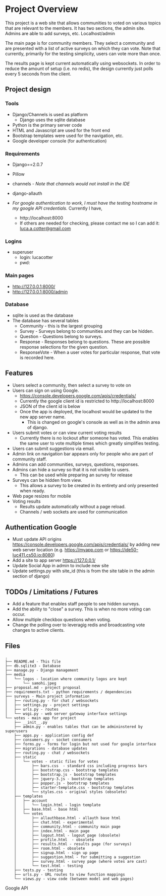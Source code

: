 # Project Overview

This project is a web site that allows communities to voted on various topics that are relevant to the members. It has two sections, the admin site. Admins are able to add surveys, etc.  Localhost/admin

The main page is for community members. They select a community and are presented with a list of active surveys on which they can vote. Note that currently, primarily for the testing simplicity, users can vote more than once.

The results page is kept current automatically using websockets. In order to reduce the amount of setup (i.e. no redis), the design currently just polls every 5 seconds from the client.

## Project design

### Tools
* Django/Channels is used as platform
   * Django uses the sqlite database
* Python is the primary server code
* HTML and Javascript are used for the front end
* Bootstrap templates were used for the navigation, etc.
* Google developer console (for authentication)

### Requirements
* Django==2.0.7
* Pillow
* channels - *Note that channels would not install in the IDE*
* django-allauth

* *For google authentication to work, I must have the testing hostname in my google API credentials.*  Currently I have,
   * http://localhost:8000
   * If others are needed for checking, please contact me so I can add it: luca.a.cotter@gmail.com

### Logins
* superuser
   * login: lucacotter
   * pwd:

### Main pages
* http://127.0.0.1:8000/
* http://127.0.0.1:8000/admin

### Database
* sqlite is used as the database
* The database has several tables
   * Community - this is the largest grouping
   * Survey - Surveys belong to communities and they can be hidden.
   * Question - Questions belong to surveys.
   * Response - Responses belong to questions. These are possible response selections for the given question.
   * ResponseVote - When a user votes for particular response, that vote is recorded here.

## Features
* Users select a community, then select a survey to vote on
* Users can sign on using Google.
   * https://console.developers.google.com/apis/credentials/
   * Currently the google client id is restricted to http://localhost:8000
   * JSON of the client id is below
   * Once the app is deployed, the localhost would be updated to the new app server name.
       * This is changed on google's console as well as in the admin area of django.
* Users submit votes or can view current voting results
   * Currently there is no lockout after someone has voted. This enables the same user to vote multiple times which greatly simplifies testing.
* Users can submit suggestions via email.
* Admin link on navigation bar appears only for people who are part of community staff.
* Admins can add communities, surveys, questions, responses.
* Admins can hide a survey so that it is not visible to users.
   * This can be used while preparing an survey for release
* Surveys can be hidden from view.
   * This allows a survey to be created in its entirety and only presented when ready.
* Web page resizes for mobile
* Voting results
   * Results update automatically without a page reload.
   * Channels / web sockets are used for communication

## Authentication Google
* Must update API origins https://console.developers.google.com/apis/credentials/ by adding new web server location (e.g. https://myapp.com or https://ide50-luc411.cs50.io:8080)
* Add a site to app server https://127.0.0.1/
* Update Social App in admin to include new site
* Update settings.py with site_id (this is from the site table in the admin section of django)

## TODOs / Limitations / Futures
* Add a feature that enables staff people to see hidden surveys.
* Add the ability to "close" a survey. This is when no more voting can occur.
* Allow multiple checkbox questions when voting.
* Change the polling over to leveragig redis and broadcasting vote changes to active clients.


## Files
```
.
├── README.md - This file
├── db.sqlite3 - Database
├── manage.py - Django management
├── media
│   └── logos - location where community logos are kept
│       └── samohi.jpeg
├── proposal.md - project proposal
├── requirements.txt - python requirements / dependencies
├── surveys - Main project information
│   ├── routing.py - for chat / websockets
│   ├── settings.py - project settings
│   ├── urls.py - routes
│   └── wsgi.py - web server gateway interface settings
└── votes - main app for project
    ├── __init__.py
    ├── admin.py - enables tables that can be admininstered by superusers
    ├── apps.py - application config def
    ├── consumers.py - socket consumers
    ├── forms.py - forms for login but not used for google interface
    ├── migrations - database updates
    ├── routing.py - chat / websockets
    ├── static
    │   └── votes - static files for votes
    │       ├── bars.css  - standard css including progress bars
    │       ├── bootstrap.css - bootstrap templates
    │       ├── bootstrap.js - bootstrap templates
    │       ├── jquery-3.js - bootstrap templates
    │       ├── popper.js - bootstrap templates
    │       ├── starter-template.css - bootstrap templates
    │       └── styles.css - original styles (obsolete)
    ├── templates
    │   ├── account
    │   │   └── login.html - login template
    │   ├── base.html - base html
    │   └── votes
    │       ├── allauthbase.html - allauth base html
    │       ├── chat.html - experimental
    │       ├── community.html - community main page
    │       ├── index.html - main page
    │       ├── logout.html - logout page (obsolete)
    │       ├── profile.html  - obsolete
    │       ├── results.html - results page (for surveys)
    │       ├── room.html - obsolete
    │       ├── signup.html - sign up page
    │       ├── suggestion.html - for submitting a suggestion
    │       ├── survey.html - survey page (where votes are cast)
    │       └── test.html - testing
    ├── tests.py - testing
    ├── urls.py - URL routes to view function mappings
    └── views.py - view code (between model and web pages)
 ```
Google API
```
```
